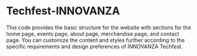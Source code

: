 # Techfest-INNOVANZA
This code provides the basic structure for the website with sections for the home page, events page, about page, merchandise page, and contact page. You can customize the content and styles further according to the specific requirements and design preferences of INNOVANZA Techfest.
